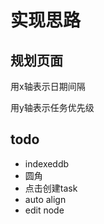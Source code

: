 # 实现思路

## 规划页面

用x轴表示日期间隔

用y轴表示任务优先级

## todo

- indexeddb
- 圆角
- 点击创建task
- auto align
- edit node
